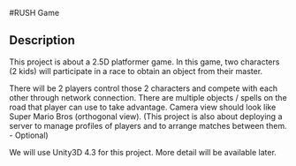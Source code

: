 #RUSH Game
## Description

This project is about a 2.5D platformer game. In this game, two characters (2 kids) will participate in a race to obtain an object from their master.

There will be 2 players control those 2 characters and compete with each other through network connection. 
There are multiple objects / spells on the road that player can use to take advantage.
Camera view should look like Super Mario Bros (orthogonal view).
(This project is also about deploying a server to manage profiles of players and to arrange matches between them. - Optional)

We will use Unity3D 4.3 for this project.
More detail will be available later.

